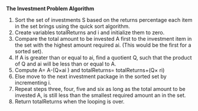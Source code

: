 **The Investment Problem Algorithm**<br>

1. Sort the set of investments S based on the returns percentage each item in the set brings using the quick sort algorithm. 
2. Create variables totalReturns and i and initialize them to zero.
3. Compare the total amount to be invested A first to the investment item in the set with the highest amount required ai. (This would be the first for a sorted set).
4. If A is greater than or equal to ai, find a quotient Q, such that the product of Q and ai will be less than or equal to A.
5. Compute A= A-(Q×ai ) and totalReturns= totalReturns+(Q× ri)
6. Else move to the next investment package in the sorted set by incrementing i.
7. Repeat steps three, four, five and six as long as the total amount to be invested A, is still less than the smallest required amount an in the set.
8. Return totalReturns when the looping is over.

